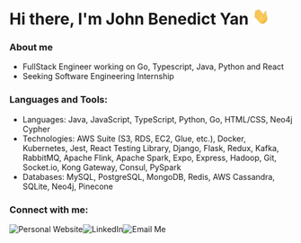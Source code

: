 # Hi there, I'm John Benedict Yan <img src="https://raw.githubusercontent.com/ABSphreak/ABSphreak/master/gifs/Hi.gif" height="30px">  

### About me  
- FullStack Engineer working on Go, Typescript, Java, Python and React
- Seeking Software Engineering Internship

### Languages and Tools:
- Languages: Java, JavaScript, TypeScript, Python, Go, HTML/CSS, Neo4j Cypher
- Technologies: AWS Suite (S3, RDS, EC2, Glue, etc.), Docker, Kubernetes, Jest, React Testing Library, Django, Flask, Redux, Kafka, RabbitMQ, Apache Flink, Apache Spark, Expo, Express, Hadoop, Git, Socket.io, Kong Gateway, Consul, PySpark
- Databases: MySQL, PostgreSQL, MongoDB, Redis, AWS Cassandra, SQLite, Neo4j, Pinecone

### Connect with me:  
[<img align="left" alt="Personal Website" src="https://img.shields.io/badge/portfolio-%23DD0B78.svg?&style=for-the-badge&logo=starship&logoColor=white" />][website]
[<img align="left" alt="LinkedIn" src="https://img.shields.io/badge/linkedin-%230077B5.svg?&style=for-the-badge&logo=linkedin&logoColor=white" />][linkedin]
[<img align="left" alt="Email Me" src="https://img.shields.io/badge/email-%23EA4335.svg?&style=for-the-badge&logo=gmail&logoColor=white" />][email]
<br/>

<!-- [website]: <my website> -->
[linkedin]: https://www.linkedin.com/in/johnbenedictyan/
[github]: https://github.com/johnbenedictyan
[email]: mailto:johnbenedictyan@u.nus.edu
[website]:https://johnbenedictyan.com/
